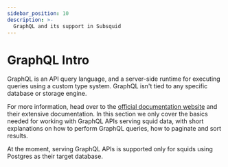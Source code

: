 ```yaml
---
sidebar_position: 10
description: >-
  GraphQL and its support in Subsquid
---
```


# GraphQL Intro

GraphQL is an API query language, and a server-side runtime for executing queries using a custom type system. GraphQL isn't tied to any specific database or storage engine.

For more information, head over to the [official documentation website](https://graphql.org/learn/) and their extensive documentation. In this section we only cover the basics needed for working with GraphQL APIs serving squid data, with short explanations on how to perform GraphQL queries, how to paginate and sort results.

At the moment, serving GraphQL APIs is supported only for squids using Postgres as their target database.
